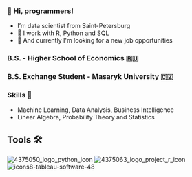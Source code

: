 ### 👋 Hi, programmers! 
- I’m data scientist from Saint-Petersburg
- 🤤 I work with R, Python and SQL
- 👀 And currently I'm looking for a new job opportunities

### B.S. - Higher School of Economics 🇷🇺
### B.S. Exchange Student - Masaryk University 🇨🇿

### Skills 💪
- Machine Learning, Data Analysis, Business Intelligence
- Linear Algebra, Probability Theory and Statistics

## Tools 🛠
![4375050_logo_python_icon](https://github.com/EgorDulesov/EgorDulesov/assets/97967606/2707e143-8a13-4726-b596-4da7e1321f6f) ![4375063_logo_project_r_icon](https://github.com/EgorDulesov/EgorDulesov/assets/97967606/6b1bb8b1-284c-4a22-ab28-a167cc124649) ![icons8-tableau-software-48](https://github.com/EgorDulesov/EgorDulesov/assets/97967606/086a25c7-f79b-4919-9c8d-eb9f808e4ce9)




<!---
EgorDulesov/EgorDulesov is a ✨ special ✨ repository because its `README.md` (this file) appears on your GitHub profile.
You can click the Preview link to take a look at your changes.
--->
